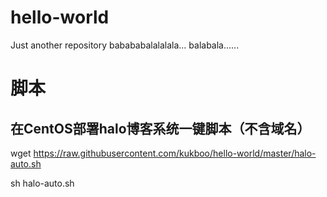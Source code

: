 # hello-world
Just another repository
babababalalalala...
balabala......

# 脚本
## 在CentOS部署halo博客系统一键脚本（不含域名）

wget https://raw.githubusercontent.com/kukboo/hello-world/master/halo-auto.sh

sh halo-auto.sh
